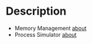 # Description
- Memory Management [about](MemoryManagement/README.md)
- Process Simulator [about](ProcessProject/README.md)